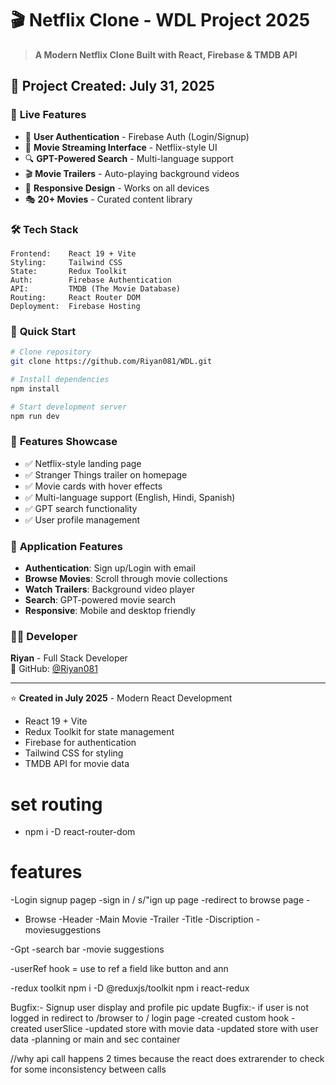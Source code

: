 # 🎬 Netflix Clone - WDL Project 2025

> **A Modern Netflix Clone Built with React, Firebase & TMDB API**

## 📅 **Project Created: July 31, 2025**

### 🌟 **Live Features**
- 🔐 **User Authentication** - Firebase Auth (Login/Signup)
- 🎥 **Movie Streaming Interface** - Netflix-style UI
- 🔍 **GPT-Powered Search** - Multi-language support
- 🎬 **Movie Trailers** - Auto-playing background videos
- 📱 **Responsive Design** - Works on all devices
- 🎭 **20+ Movies** - Curated content library

### 🛠️ **Tech Stack**
```
Frontend:    React 19 + Vite
Styling:     Tailwind CSS
State:       Redux Toolkit  
Auth:        Firebase Authentication
API:         TMDB (The Movie Database)
Routing:     React Router DOM
Deployment:  Firebase Hosting
```

### 🚀 **Quick Start**
```bash
# Clone repository
git clone https://github.com/Riyan081/WDL.git

# Install dependencies
npm install

# Start development server
npm run dev
```

### 📸 **Features Showcase**
- ✅ Netflix-style landing page
- ✅ Stranger Things trailer on homepage
- ✅ Movie cards with hover effects
- ✅ Multi-language support (English, Hindi, Spanish)
- ✅ GPT search functionality
- ✅ User profile management

### 🎯 **Application Features**
- **Authentication**: Sign up/Login with email
- **Browse Movies**: Scroll through movie collections
- **Watch Trailers**: Background video player
- **Search**: GPT-powered movie search
- **Responsive**: Mobile and desktop friendly

### 👨‍💻 **Developer**
**Riyan** - Full Stack Developer  
🔗 GitHub: [@Riyan081](https://github.com/Riyan081)

---
⭐ **Created in July 2025** - Modern React Development
- React 19 + Vite
- Redux Toolkit for state management
- Firebase for authentication
- Tailwind CSS for styling
- TMDB API for movie data

# set routing 
-  npm i -D react-router-dom

# features
-Login signup pagep
       -sign in / s/"ign up page
       -redirect to browse page
       - 
- Browse
   -Header
   -Main Movie
     -Trailer
     -Title
     -Discription
     -moviesuggestions

-Gpt
   -search bar
   -movie suggestions

-userRef hook = use to ref a field like button and ann 
   
   -redux toolkit
   npm i -D @reduxjs/toolkit
   npm i react-redux

   


   Bugfix:- Signup user display and profile pic update
   Bugfix:- if user is not logged in redirect to /browser to / login page 
   -created custom hook
   -created userSlice
   -updated store with movie data
   -updated store with user data
   -planning or main and sec container 
   


   //why api call happens 2 times because the react does extrarender to check for some inconsistency between calls 